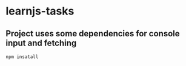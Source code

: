 # learnjs-tasks

## Project uses some dependencies for console input and fetching
```bash
npm insatall
```
